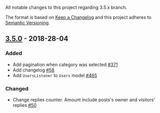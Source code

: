 All notable changes to this project regarding 3.5.x branch.

The format is based on [Keep a Changelog](http://keepachangelog.com/)
and this project adheres to [Semantic Versioning](http://semver.org/).

## [3.5.0] - 2018-28-04
### Added
- Add pagination when category was selected [#371](https://github.com/phalcon/forum/issues/371)
- Add changelog [#58](https://github.com/phalcon/forum/issues/58)
- Add `UsersListener` to `Users` model [#465](https://github.com/phalcon/forum/issues/465)

### Changed
- Change replies counter. Amount include posts's owner and visitors' replies [#50](https://github.com/phalcon/forum/issues/50)

[3.5.0]: https://github.com/phalcon/forum/compare/v3.4.1...v3.5.0
